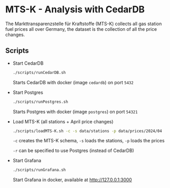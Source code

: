 # MTS-K - Analysis with CedarDB

The Markttransparenzstelle für Kraftstoffe (MTS-K) collects all gas station fuel prices all over Germany, the dataset is the collection of all the price changes. 

## Scripts

- Start CedarDB

  ```bash
  ./scripts/runCedarDB.sh
  ```

  Starts CedarDB with docker (image `cedardb`) on port `5432`

- Start Postgres

  ```bash
  ./scripts/runPostgres.sh
  ```

  Starts Postgres with docker (image `postgres`) on port `54321`

- Load MTS-K (all stations  + April price changes)

  ```bash
  ./scripts/loadMTS-K.sh -c -s data/stations -p data/prices/2024/04
  ```

  `-c` creates the MTS-K schema,  `-s` loads the stations, `-p` loads the prices

  `-r` can be specified to use Postgres (instead of CedarDB)

- Start Grafana

  ```bash
  ./scripts/runGrafana.sh
  ```

  Start Grafana in docker, available at http://127.0.0.1:3000
